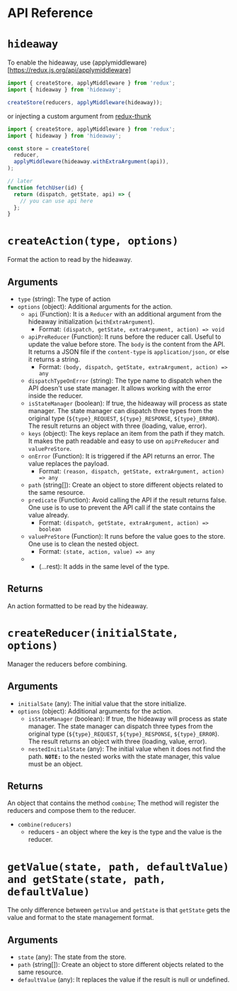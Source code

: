 # API Reference

# `hideaway`

To enable the hideaway, use (applymiddleware)[https://redux.js.org/api/applymiddleware]

```js
import { createStore, applyMiddleware } from 'redux';
import { hideaway } from 'hideaway';

createStore(reducers, applyMiddleware(hideaway));
```

or injecting a custom argument from [redux-thunk](https://github.com/reduxjs/redux-thunk#injecting-a-custom-argument)

```js
import { createStore, applyMiddleware } from 'redux';
import { hideaway } from 'hideaway';

const store = createStore(
  reducer,
  applyMiddleware(hideaway.withExtraArgument(api)),
);

// later
function fetchUser(id) {
  return (dispatch, getState, api) => {
    // you can use api here
  };
}
```

# `createAction(type, options)`

Format the action to read by the hideaway.

## Arguments

- `type` (string): The type of action
- `options` (object): Additional arguments for the action.
  - `api` (Function): It is a `Reducer` with an additional argument from the hideaway initialization (`withExtraArgument`).
    - Format: `(dispatch, getState, extraArgument, action) => void`
  - `apiPreReducer` (Function): It runs before the reducer call. Useful to update the value before store. The `body` is the content from the API. It returns a JSON file if the `content-type` is `application/json,` or else it returns a string.
    - Format: `(body, dispatch, getState, extraArgument, action) => any`
  - `dispatchTypeOnError` (string): The type name to dispatch when the API doesn't use state manager. It allows working with the error inside the reducer.
  - `isStateManager` (boolean): If true, the hideaway will process as state manager. The state manager can dispatch three types from the original type (`${type}_REQUEST`, `${type}_RESPONSE`, `${type}_ERROR`). The result returns an object with three (loading, value, error).
  - `keys` (object): The keys replace an item from the path if they match. It makes the path readable and easy to use on `apiPreReducer` and `valuePreStore`.
  - `onError` (Function): It is triggered if the API returns an error. The value replaces the payload.
    - Format: `(reason, dispatch, getState, extraArgument, action) => any`
  - `path` (string[]): Create an object to store different objects related to the same resource.
  - `predicate` (Function): Avoid calling the API if the result returns false. One use is to use to prevent the API call if the state contains the value already.
    - Format: `(dispatch, getState, extraArgument, action) => boolean`
  - `valuePreStore` (Function): It runs before the value goes to the store. One use is to clean the nested object.
    - Format: `(state, action, value) => any`
  - - (...rest): It adds in the same level of the type.

## Returns

An action formatted to be read by the hideaway.

# `createReducer(initialState, options)`

Manager the reducers before combining.

## Arguments

- `initialSate` (any): The initial value that the store initialize.
- `options` (object): Additional arguments for the action.
  - `isStateManager` (boolean): If true, the hideaway will process as state manager. The state manager can dispatch three types from the original type (`${type}_REQUEST`, `${type}_RESPONSE`, `${type}_ERROR`). The result returns an object with three (loading, value, error).
  - `nestedInitialState` (any): The initial value when it does not find the path. **`NOTE:`** to the nested works with the state manager, this value must be an object.

## Returns

An object that contains the method `combine`; The method will register the reducers and compose them to the reducer.

- `combine(reducers)`
  - reducers - an object where the key is the type and the value is the reducer.

# `getValue(state, path, defaultValue) and getState(state, path, defaultValue)`

The only difference between `getValue` and `getState` is that `getState` gets the value and format to the state management format.

## Arguments

- `state` (any): The state from the store.
- `path` (string[]): Create an object to store different objects related to the same resource.
- `defaultValue` (any): It replaces the value if the result is null or undefined.
